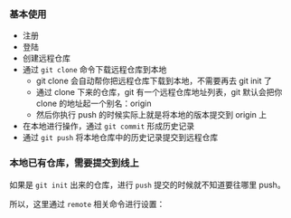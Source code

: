 ### 基本使用

- 注册
- 登陆
- 创建远程仓库
- 通过 `git clone` 命令下载远程仓库到本地
  + git clone 会自动帮你把远程仓库下载到本地，不需要再去 git init 了
  + 通过 clone 下来的仓库，git 有一个远程仓库地址列表，git 默认会把你 clone 的地址起一个别名：origin
  + 然后你执行 push 的时候实际上就是将本地的版本提交到 origin 上
- 在本地进行操作，通过 `git commit` 形成历史记录
- 通过 `git push` 将本地仓库中的历史记录提交到远程仓库

### 本地已有仓库，需要提交到线上

如果是 `git init` 出来的仓库，进行 `push` 提交的时候就不知道要往哪里 push。

所以，这里通过 `remote` 相关命令进行设置：